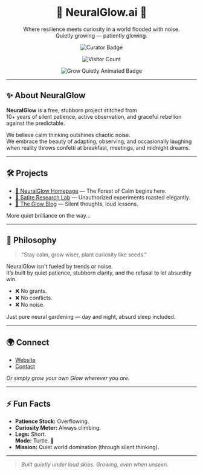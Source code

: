 <h1 align="center">🌿 NeuralGlow.ai 🌿</h1>

<p align="center">
Where resilience meets curiosity in a world flooded with noise.<br>
Quietly growing — patiently glowing.
</p>

<p align="center">
  <img src="https://img.shields.io/badge/Calm%20Curator%20of%20Curiosity-%F0%9F%8C%B1-green?style=for-the-badge" alt="Curator Badge"/>
</p>

<p align="center">
  <img src="https://komarev.com/ghpvc/?username=neuralglow-consulting&label=Visitors&color=2e8b57&style=for-the-badge" alt="Visitor Count"/>
</p>

<p align="center">
  <img src="https://readme-typing-svg.herokuapp.com?font=Fira+Code&pause=1500&color=2E8B57&width=450&lines=Growing+Quietly...;Curiosity+Over+Noise.;NeuralGlow+Always+Expanding." alt="Grow Quietly Animated Badge" />
</p>

--- 

## ✨ About NeuralGlow

**NeuralGlow** is a free, stubborn project stitched from  
10+ years of silent patience, active observation, and graceful rebellion against the predictable.

We believe calm thinking outshines chaotic noise.  
We embrace the beauty of adapting, observing, and occasionally laughing when reality throws confetti at breakfast, meetings, and midnight dreams.

---

## 🛠️ Projects

- [🌳 NeuralGlow Homepage](http://neuralglow.ai/) — The Forest of Calm begins here.
- [🎪 Satire Research Lab](http://neuralglow.ai/satire-journals/) — Unauthorized experiments roasted elegantly.
- [📝 The Glow Blog](http://neuralglow.ai/blog/) — Silent thoughts, loud lessons.

More quiet brilliance on the way...

---

## 🌱 Philosophy

> "Stay calm, grow wiser, plant curiosity like seeds."

NeuralGlow isn't fueled by trends or noise.  
It’s built by quiet patience, stubborn clarity, and the refusal to let absurdity win.

- ❌ No grants.  
- ❌ No conflicts.  
- ❌ No noise.

Just pure neural gardening — day and night, absurd sleep included.

---

## 🌍 Connect

- [Website](http://neuralglow.ai/)
- [Contact](http://neuralglow.ai/contact.html)

_Or simply grow your own Glow wherever you are._

---

## ⚡ Fun Facts

- **Patience Stock:** Overflowing.
- **Curiosity Meter:** Always climbing.
- **Legs:** Short.  
  **Mode:** Turtle. 🐢
- **Mission:** Quiet world domination (through silent thinking).

---

> _Built quietly under loud skies. Growing, even when unseen._
